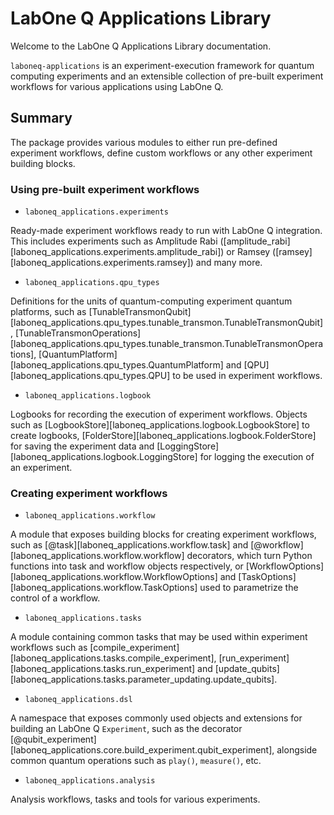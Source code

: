 # LabOne Q Applications Library

Welcome to the LabOne Q Applications Library documentation.

`laboneq-applications` is an experiment-execution framework for quantum computing experiments and an extensible 
collection of pre-built experiment workflows for various applications using LabOne Q.

## Summary

The package provides various modules to either run pre-defined experiment workflows, define
custom workflows or any other experiment building blocks.

### Using pre-built experiment workflows

- `laboneq_applications.experiments`

Ready-made experiment workflows ready to run with LabOne Q integration.
This includes experiments such as Amplitude Rabi ([amplitude_rabi][laboneq_applications.experiments.amplitude_rabi]) or
Ramsey ([ramsey][laboneq_applications.experiments.ramsey]) and many more.

- `laboneq_applications.qpu_types`

Definitions for the units of quantum-computing experiment quantum platforms, 
such as [TunableTransmonQubit][laboneq_applications.qpu_types.tunable_transmon.TunableTransmonQubit],
[TunableTransmonOperations][laboneq_applications.qpu_types.tunable_transmon.TunableTransmonOperations],
[QuantumPlatform][laboneq_applications.qpu_types.QuantumPlatform]
and [QPU][laboneq_applications.qpu_types.QPU] to be used in experiment workflows.

- `laboneq_applications.logbook`

Logbooks for recording the execution of experiment workflows.
Objects such as [LogbookStore][laboneq_applications.logbook.LogbookStore] to create logbooks, 
[FolderStore][laboneq_applications.logbook.FolderStore] for saving the 
experiment data and [LoggingStore][laboneq_applications.logbook.LoggingStore] for logging the execution of an experiment.

### Creating experiment workflows

- `laboneq_applications.workflow`

A module that exposes building blocks for creating experiment workflows,
such as [@task][laboneq_applications.workflow.task] and [@workflow][laboneq_applications.workflow.workflow] decorators, 
which turn Python functions into task and workflow objects respectively, or 
[WorkflowOptions][laboneq_applications.workflow.WorkflowOptions] and [TaskOptions][laboneq_applications.workflow.TaskOptions] 
used to parametrize the control of a workflow.

- `laboneq_applications.tasks`

A module containing common tasks that may be used within experiment workflows such
as [compile_experiment][laboneq_applications.tasks.compile_experiment], [run_experiment][laboneq_applications.tasks.run_experiment] 
and [update_qubits][laboneq_applications.tasks.parameter_updating.update_qubits].

- `laboneq_applications.dsl`

A namespace that exposes commonly used objects and extensions for building an LabOne Q `Experiment`, such
as the decorator [@qubit_experiment][laboneq_applications.core.build_experiment.qubit_experiment], 
alongside common quantum operations such as `play()`, `measure()`, etc.

- `laboneq_applications.analysis`

Analysis workflows, tasks and tools for various experiments.
